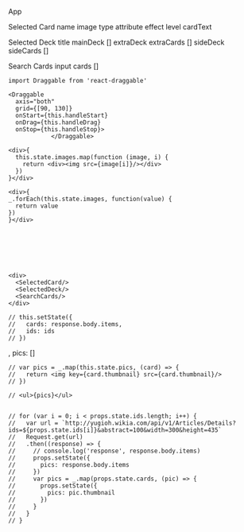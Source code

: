 App

  Selected Card
    name
    image
    type
    attribute
    effect
    level
    cardText

  Selected Deck
    title
    mainDeck []
    extraDeck
    extraCards []
    sideDeck
    sideCards []

  Search Cards
    input
    cards []


    import Draggable from 'react-draggable'

    <Draggable
      axis="both"
      grid={[90, 130]}
      onStart={this.handleStart}
      onDrag={this.handleDrag}
      onStop={this.handleStop}>
                </Draggable>

    <div>{
      this.state.images.map(function (image, i) {
        return <div><img src={image[i]}/></div>
      })
    }</div>

    <div>{
    _.forEach(this.state.images, function(value) {
      return value
    })
    }</div>







    <div>
      <SelectedCard/>
      <SelectedDeck/>
      <SearchCards/>
    </div>

    // this.setState({
    //   cards: response.body.items,
    //   ids: ids
    // })

, pics: []

    // var pics = _.map(this.state.pics, (card) => {
    //   return <img key={card.thumbnail} src={card.thumbnail}/>
    // })

    // <ul>{pics}</ul>


    // for (var i = 0; i < props.state.ids.length; i++) {
    //   var url = `http://yugioh.wikia.com/api/v1/Articles/Details?ids=${props.state.ids[i]}&abstract=100&width=300&height=435`
    //   Request.get(url)
    //   .then((response) => {
    //     // console.log('response', response.body.items)
    //     props.setState({
    //       pics: response.body.items
    //     })
    //     var pics = _.map(props.state.cards, (pic) => {
    //       props.setState({
    //         pics: pic.thumbnail
    //       })
    //     }
    //   }
    // }
